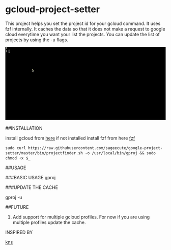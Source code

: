 # gcloud-project-setter

This project helps you set the project id for your gcloud command.
It uses fzf internally.
It caches the data so that it does not make a request to google cloud everytime you want your list the projects.
You can update the list of projects by using the -u flags.

![Demo](.github/gproj-recording.gif)

##INSTALLATION

install gcloud from [here](https://cloud.google.com/sdk/docs/quickstarts) if not installed
install fzf from here [fzf](https://github.com/junegunn/fzf)

```
sudo curl https://raw.githubusercontent.com/sageecute/google-project-setter/master/bin/projectfinder.sh -o /usr/local/bin/gproj && sudo chmod +x $_
```

##USAGE

###BASIC USAGE
gproj

###UPDATE THE CACHE

gproj -u 

##FUTURE

1. Add support for multiple gcloud profiles. For now if you are using multiple profiles update the cache.

INSPIRED BY

[kns](https://github.com/blendle/kns)
